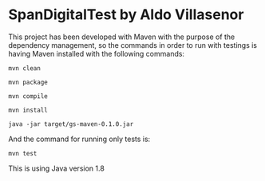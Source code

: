 # SpanDigitalTest by Aldo Villasenor

This project has been developed with Maven with the purpose of the dependency management, so the commands in order to run with testings is having Maven installed with the following commands:

```
mvn clean

mvn package

mvn compile

mvn install

java -jar target/gs-maven-0.1.0.jar
```

And the command for running only tests is:

```
mvn test
```

This is using Java version 1.8
